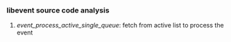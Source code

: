 
### libevent source code analysis

1. *event_process_active_single_queue*: fetch from active list to process the event  
